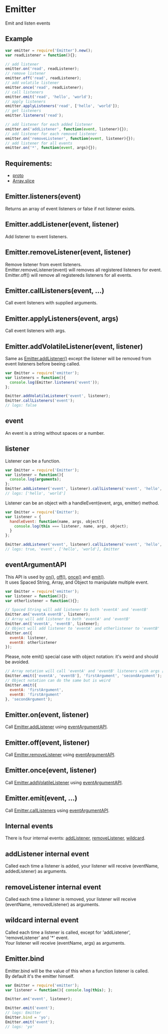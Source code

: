 Emitter
=============

Emit and listen events

## Example

```javascript
var emitter = require('Emitter').new();
var readListener = function(){};

// add listener
emitter.on('read', readListener);
// remove listener
emitter.off('read', readListener);
// add volatile listener
emitter.once('read', readListener);
// call listeners
emitter.emit('read', 'hello', 'world');
// apply listeners
emitter.applyListeners('read', ['hello', 'world']);
// get listeners
emitter.listeners('read');

// add listener for each added listener
emitter.on('addListener', function(event, listener){});
// add listener for each removed listener
emitter.on('removeListener', function(event, listener){});
// add listener for all events
emitter.on('*', function(event, args){});
```

## Requirements:

- [proto](../proto)
- [Array.slice](../core/array.js#L5)

## Emitter.listeners(event)

Returns an array of event listeners or false if not listener exists.

## Emitter.addListener(event, listener)

Add listener to event listeners.

## Emitter.removeListener(event, listener)

Remove listener from event listeners.  
Emitter.removeListener(event) will removes all registered listeners for event.  
Emitter.off() will remove all registereds listeners for all events.

## Emitter.callListeners(event, ...)

Call event listeners with supplied arguments.

## Emitter.applyListeners(event, args)

Call event listeners with args.

## Emitter.addVolatileListener(event, listener)

Same as [Emitter.addListener()](#emitteraddlistenerevent-listener) except the listener will be removed from event listeners before beeing called.  

```javascript
var Emitter = require('emitter');
var listeners = function(){
  console.log(Emitter.listeners('event'));
};

Emitter.addVolatileListener('event', listener);
Emitter.callListeners('event');
// logs: false
```

## event

An event is a string without spaces or a number.

## listener

Listener can be a function.

```javascript
var Emitter = require('Emitter');
var listener = function(){
  console.log(arguments);
};
Emitter.addListener('event', listener).callListeners('event', 'hello', 'world');
// logs: ['hello', 'world']
```

Listener can be an object with a handleEvent(event, args, emitter) method.  

```javascript
var Emitter = require('Emitter');
var listener = {
  handleEvent: function(name, args, object){
    console.log(this === listener, name, args, object);
  }
};

Emitter.addListener('event', listener).callListeners('event', 'hello', 'world');
// logs: true, 'event', ['hello', 'world'], Emitter
```

## eventArgumentAPI

This API is used by [on()](#emitteronevent-listener), [off()](#emitteroffevent-listener), [once()](#emitteronceevent-listener) and [emit()](#emitteremitevent-).   
It uses Spaced String, Array, and Object to manipulate multiple event.  

```javascript
var Emitter = require('emitter');
var listener = function(){};
var otherlistener = function(){};

// Spaced String will add listener to both 'eventA' and 'eventB'
Emitter.on('eventA eventB', listener);
// Array will add listener to both 'eventA' and 'eventB'
Emitter.on(['eventA', 'eventB', listener];
// Object will add listener to 'eventA' and otherlistener to 'eventB'
Emitter.on({
  eventA: listener,
  eventB: otherlistener
});
```

Please, note emit() special case with object notation: it's weird and should be avoided.

```javascript
// Array notation will call 'eventA' and 'eventB' listeners with args ['firstArgument', 'secondArgument']
Emitter.emit(['eventA', 'eventB'], 'firstArgument', 'secondArgument');
// Object notation can do the same but is weird
Emitter.emit({
  eventA: 'firstArgument',
  eventB: 'firstArgument'
}, 'secondArgument');
```

## Emitter.on(event, listener)

Call [Emitter.addListener](#emitteraddlistenerevent-listener) using [eventArgumentAPI](#eventArgumentAPI).

## Emitter.off(event, listener)

Call [Emitter.removeListener](#emitterremovelistenerevent-listener) using [eventArgumentAPI](#eventArgumentAPI).

## Emitter.once(event, listener)

Call [Emitter.addVolatileListener](#emitteraddvolatilelistenerevent-listener) using [eventArgumentAPI](#eventArgumentAPI).  

## Emitter.emit(event, ...)

Call [Emitter.callListeners](#emittercalllistenersevent-) using [eventArgumentAPI](#eventArgumentAPI).  

## Internal events

There is four internal events: [addListener](#addlistener-internal-event), [removeListener](#removelistener-internal-event), [wildcard](#wildcard-internal-event).

## addListener internal event

Called each time a listener is added, your listener will receive (eventName, addedListener) as arguments.

## removeListener internal event

Called each time a listener is removed, your listener will receive (eventName, removedListener) as arguments.

## wildcard internal event

Called each time a listener is called, except for 'addListener', 'removeListener' and '*' event.  
Your listener will receive (eventName, args) as arguments.

## Emitter.bind

Emitter.bind will be the value of this when a function listener is called.  
By default it's the emitter himself.

```javascript
var Emitter = require('emitter');
var listener = function(){ console.log(this); };

Emitter.on('event', listener);

Emitter.emit('event');
// logs: Emitter
Emitter.bind = 'yo';
Emitter.emit('event');
// logs: 'yo'
```
